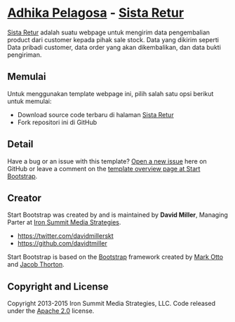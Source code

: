 # [Adhika Pelagosa](http://adhikapelagosa.com/) - [Sista Retur](https://github.com/adhikapelagosa/sista-retur)

[Sista Retur](https://github.com/adhikapelagosa/sista-retur) adalah suatu webpage untuk mengirim data pengembalian product dari customer kepada pihak sale stock. Data yang dikirim seperti Data pribadi customer, data order yang akan dikembalikan, dan data bukti pengiriman.

## Memulai

Untuk menggunakan template webpage ini, pilih salah satu opsi berikut untuk memulai:
* Download source code terbaru di halaman [Sista Retur](https://github.com/adhikapelagosa/sista-retur)
* Fork repositori ini di GitHub

## Detail

Have a bug or an issue with this template? [Open a new issue](https://github.com/IronSummitMedia/startbootstrap-scrolling-nav/issues) here on GitHub or leave a comment on the [template overview page at Start Bootstrap](http://startbootstrap.com/template-overviews/scrolling-nav/).

## Creator

Start Bootstrap was created by and is maintained by **David Miller**, Managing Parter at [Iron Summit Media Strategies](http://www.ironsummitmedia.com/).

* https://twitter.com/davidmillerskt
* https://github.com/davidtmiller

Start Bootstrap is based on the [Bootstrap](http://getbootstrap.com/) framework created by [Mark Otto](https://twitter.com/mdo) and [Jacob Thorton](https://twitter.com/fat).

## Copyright and License

Copyright 2013-2015 Iron Summit Media Strategies, LLC. Code released under the [Apache 2.0](https://github.com/IronSummitMedia/startbootstrap-scrolling-nav/blob/gh-pages/LICENSE) license.